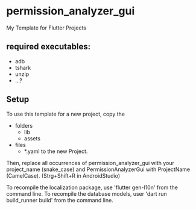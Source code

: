 # permission_analyzer_gui

My Template for Flutter Projects

## required executables:
* adb
* tshark
* unzip
* ...?

## Setup
To use this template for a new project, copy the
* folders
    * lib
    * assets
* files
  * *.yaml
to the new Project.

Then, replace all occurrences of permission_analyzer_gui with your project_name (snake_case) and PermissionAnalyzerGui with ProjectName (CamelCase). (Strg+Shift+R in AndroidStudio)


To recompile the localization package, use 'flutter gen-l10n' from the command line.
To recompile the database models, user 'dart run build_runner build' from the command line.